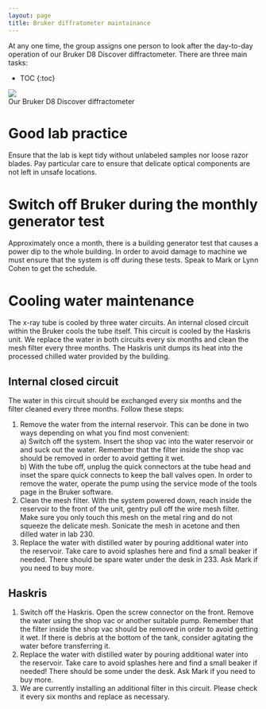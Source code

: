 ```yaml
---
layout: page
title: Bruker diffratometer maintainance
---
```


At any one time, the group assigns one person to look after the day-to-day operation of our Bruker D8 Discover diffractometer. There are three main tasks:
* TOC
{:toc}

<div class="img_row">
    <img class="col two left" src="{{ site.baseurl }}/assets/img/Bruker.jpg">
</div>
<div class="col two left caption">
    Our Bruker D8 Discover diffractometer
</div>

# Good lab practice
Ensure that the lab is kept tidy without unlabeled samples nor loose razor blades. Pay particular care to ensure that delicate optical components are not left in unsafe locations.

# Switch off Bruker during the monthly generator test
Approximately once a month, there is a building generator test that causes a power dip to the whole building. In order to avoid damage to machine we must ensure that the system is off during these tests. Speak to Mark or Lynn Cohen to get the schedule.

# Cooling water maintenance
The x-ray tube is cooled by three water circuits. An internal closed circuit within the Bruker cools the tube itself. This circuit is cooled by the Haskris unit. We replace the water in both circuits every six months and clean the mesh filter every three months. The Haskris unit dumps its heat into the processed chilled water provided by the building.
## Internal closed circuit
The water in this circuit should be exchanged every six months and the filter cleaned every three months. Follow these steps:  
1. Remove the water from the internal reservoir. This can be done in two ways depending on what you find most convenient:  
a) Switch off the system. Insert the shop vac into the water reservoir or and suck out the water. Remember that the filter inside the shop vac should be removed in order to avoid getting it wet.  
b) With the tube off, unplug the quick connectors at the tube head and inset the spare quick connects to keep the ball valves open. In order to remove the water, operate the pump using the service mode of the tools page in the Bruker software.
1. Clean the mesh filter. With the system powered down, reach inside the reservoir to the front of the unit, gentry pull off the wire mesh filter. Make sure you only touch this mesh on the metal ring and do not squeeze the delicate mesh. Sonicate the mesh in acetone and then dilled water in lab 230.
1. Replace the water with distilled water by pouring additional water into the reservoir. Take care to avoid splashes here and find a small beaker if needed. There should be spare water under the desk in 233. Ask Mark if you need to buy more.

## Haskris
1. Switch off the Haskris. Open the screw connector on the front. Remove the water using the shop vac or another suitable pump. Remember that the filter inside the shop vac should be removed in order to avoid getting it wet. If there is debris at the bottom of the tank, consider agitating the water before transferring it.
1. Replace the water with distilled water by pouring additional water into the reservoir. Take care to avoid splashes here and find a small beaker if needed! There should be some under the desk. Ask Mark if you need to buy more.
1. We are currently installing an additional filter in this circuit. Please check it every six months and replace as necessary.
